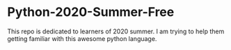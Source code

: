 # Python-2020-Summer-Free
This repo is dedicated to learners of 2020 summer. I am trying to help them getting familiar with this awesome python language.
